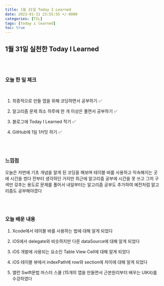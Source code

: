```yaml
---
title: 1월 31일 Today I Learned
date: 2023-01-31 23:55:55 +/-0000
categories: [TIL]
tags: [today i learned]
toc: true
---
```


## 1월 31일 실천한 Today I Learned

<br><br>



### 오늘 한 일 체크
<br>

1. 최종적으로 만들 앱을 위해 코딩하면서 공부하기 ✅

2. 알고리즘 문제 최소 하루에 한 개 이상은 풀면서 공부하기 ✅

3. 블로그에 Today I Learned 적기 ✅

4. GitHub에 1일 1커밋 하기 ✅

<br><br>

### 느낌점

오늘은 저번에 기초 개념을 알게 된 코딩을 해보며 테이블 바를 사용하고 익숙해지는 곳에 시간을 썼다 전부터 생각하던 거지만 최근에 알고리즘 공부에 시간을 못 쓰고 그저 구색만 갖추는 용도로 문제를 풀어서 내일부터는 알고리즘 공부도 추가하여 예전처럼 알고리즘도 공부해야겠다

<br><br>

### 오늘 배운 내용

1. Xcode에서 테이블 바를 사용하는 법에 대해 알게 되었다

1. iOS에서 delegate와 비슷하지만 다른 dataSource에 대해 알게 되었다

1. iOS 개발에 사용되는 요소인 Table View Cell에 대해 알게 되었다

1. iOS 테이블 뷰에서 indexPath에 row와 section에 차이에 대해 알게 되었다

1. 앨런 Swift문법 마스터 스쿨 (15개의 앱을 만들면서 근본원리부터 배우는 UIKit)를 수강하였다
